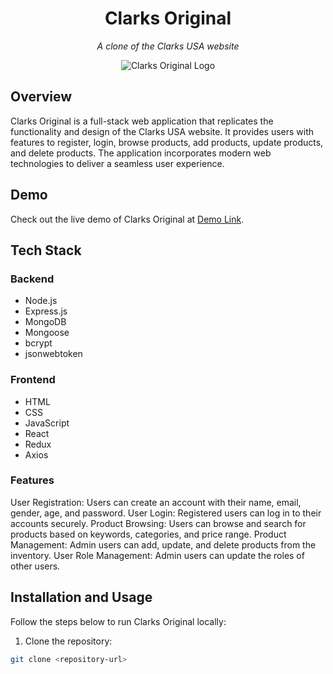 <div align="center">
  <h1>Clarks Original</h1>
  <p><em>A clone of the Clarks USA website</em></p>
  <img src="https://clarks-original-logo.png" alt="Clarks Original Logo">
</div>

## Overview

Clarks Original is a full-stack web application that replicates the functionality and design of the Clarks USA website. It provides users with features to register, login, browse products, add products, update products, and delete products. The application incorporates modern web technologies to deliver a seamless user experience.

## Demo

Check out the live demo of Clarks Original at [Demo Link](https://frolicking-axolotl-b0d1a6.netlify.app/index.html).

## Tech Stack

### Backend
- Node.js
- Express.js
- MongoDB
- Mongoose
- bcrypt
- jsonwebtoken

### Frontend
- HTML
- CSS
- JavaScript
- React
- Redux
- Axios

### Features
User Registration: Users can create an account with their name, email, gender, age, and password.
User Login: Registered users can log in to their accounts securely.
Product Browsing: Users can browse and search for products based on keywords, categories, and price range.
Product Management: Admin users can add, update, and delete products from the inventory.
User Role Management: Admin users can update the roles of other users.

## Installation and Usage

Follow the steps below to run Clarks Original locally:

1. Clone the repository:
```bash
git clone <repository-url>
